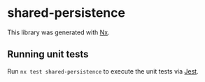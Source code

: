 # shared-persistence

This library was generated with [Nx](https://nx.dev).

## Running unit tests

Run `nx test shared-persistence` to execute the unit tests via [Jest](https://jestjs.io).
